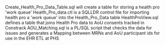 Create_Health_Pro_Data_Table.sql will create a table for storing a health pro 'work queue'
Health_Pro_data.ctl is a SQLLDR control file for importing health pro a 'work queue' into the Health_Pro_Data table
HealthProView.sql defines a table that joins Health Pro data to AoU consents tracked in Constrack
AOU_Matching.sql is a PL/SQL script that checks the data for issues and generates a Mapping between MRNs and AoU participant ids for use in the EHR ETL at PHS

